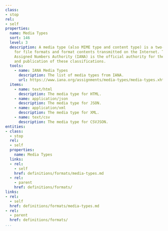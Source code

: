 ```yaml
---
class:
- stop
rel:
- self
properties:
  name: Media Types
  sort: 146
  level: 3
  description: A media type (also MIME type and content type) is a two-part identifier
    for file formats and format contents transmitted on the Internet. The Internet
    Assigned Numbers Authority (IANA) is the official authority for the standardization
    and publication of these classifications.
  tools:
    - name: IANA Media Types
      description: The list of media types from IANA.
      url: https://www.iana.org/assignments/media-types/media-types.xhtml
  items:
    - name: text/html
      description: The media type for HTML.  
    - name: application/json
      description: The media type for JSON.
    - name: application/xml
      description: The media type for XML.
    - name: text/csv
      description: The media type for CSVJSON.              
entities:
- class:
  - stop
  rel:
  - self
  properties:
    name: Media Types
  links:
  - rel:
    - self
    href: definitions/formats/media-types.md
  - rel:
    - parent
    href: definitions/formats/
links:
- rel:
  - self
  href: definitions/formats/media-types.md
- rel:
  - parent
  href: definitions/formats/
...
```

